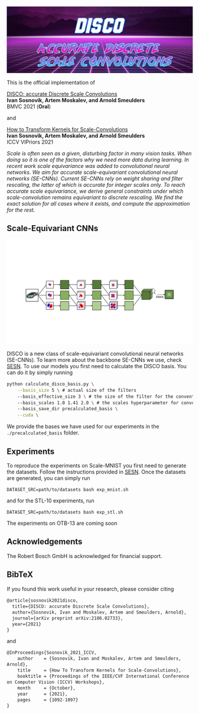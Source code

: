 ![](./src/logo.jpg)


This is the official implementation of

[DISCO: accurate Discrete Scale Convolutions](https://arxiv.org/abs/2106.02733)<br>
**Ivan Sosnovik, Artem Moskalev, and Arnold Smeulders**<br>
BMVC 2021 (**Oral**)

and 

[How to Transform Kernels for Scale-Convolutions](https://openreview.net/forum?id=rTpTF_-fOwm)<br>
**Ivan Sosnovik, Artem Moskalev, and Arnold Smeulders**<br>
ICCV VIPriors 2021


*Scale is often seen as a given, disturbing factor in many vision tasks. When doing so it is one of the factors why we need more data during learning. In recent work scale equivariance was added to convolutional neural networks. We aim for accurate scale-equivariant convolutional neural networks (SE-CNNs). Current SE-CNNs rely on weight sharing and filter rescaling, the latter of which is accurate for integer scales only. To reach accurate scale equivariance, we derive general constraints under which scale-convolution remains equivariant to discrete rescaling. We find the exact solution for all cases where it exists, and compute the approximation for the rest.*

## Scale-Equivariant CNNs
![](./src/scheme.gif)

DISCO is a new class of scale-equivariant convolutional neural networks (SE-CNNs).  To learn more about the backbone SE-CNNs we use, check [SESN](https://github.com/ISosnovik/sesn/). To use our models you first need to calculate the DISCO basis. You can do it by simply running 
```bash
python calculate_disco_basis.py \
    --basis_size 5 \ # actual size of the filters
    --basis_effective_size 3 \ # the size of the filter for the conventional CNN
    --basis_scales 1.0 1.41 2.0 \ # the scales hyperparameter for convolutional layers
    --basis_save_dir precalculated_basis \
    --cuda \

```
We provide the bases we have used for our experiments in the `./precalculated_basis` folder.

## Experiments
To reproduce the experiments on Scale-MNIST you first need to generate the datasets. Follow the instructions provided in [SESN](https://github.com/ISosnovik/sesn/). Once the datasets are generated, you can simply run 
```
DATASET_SRC=path/to/datasets bash exp_mnist.sh
```
and for the STL-10 experiments, run
```
DATASET_SRC=path/to/datasets bash exp_stl.sh
```
The experiments on OTB-13 are coming soon



## Acknowledgements
The Robert Bosch GmbH is acknowledged for financial support.

## BibTeX
If you found this work useful in your research, please consider citing
```
@article{sosnovik2021disco,
  title={DISCO: accurate Discrete Scale Convolutions},
  author={Sosnovik, Ivan and Moskalev, Artem and Smeulders, Arnold},
  journal={arXiv preprint arXiv:2106.02733},
  year={2021}
}
```

and 
```
@InProceedings{Sosnovik_2021_ICCV,
    author    = {Sosnovik, Ivan and Moskalev, Artem and Smeulders, Arnold},
    title     = {How To Transform Kernels for Scale-Convolutions},
    booktitle = {Proceedings of the IEEE/CVF International Conference on Computer Vision (ICCV) Workshops},
    month     = {October},
    year      = {2021},
    pages     = {1092-1097}
}
```
